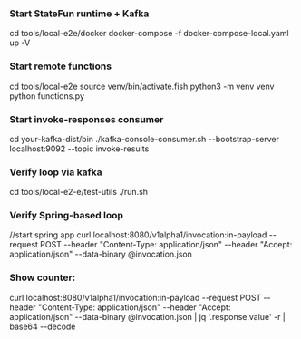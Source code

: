 ### Start StateFun runtime + Kafka
cd tools/local-e2e/docker
docker-compose -f docker-compose-local.yaml up -V
### Start remote functions
cd tools/local-e2e
source venv/bin/activate.fish
python3 -m venv venv
python functions.py
### Start invoke-responses consumer
cd your-kafka-dist/bin
./kafka-console-consumer.sh --bootstrap-server localhost:9092 --topic invoke-results
### Verify loop via kafka
cd tools/local-e2-e/test-utils
./run.sh
### Verify Spring-based loop
//start spring app
curl localhost:8080/v1alpha1/invocation:in-payload  --request POST  --header "Content-Type: application/json" --header "Accept: application/json"  --data-binary @invocation.json
### Show counter:
curl localhost:8080/v1alpha1/invocation:in-payload  --request POST  --header "Content-Type: application/json" --header "Accept: application/json"  --data-binary @invocation.json | jq '.response.value' -r | base64 --decode